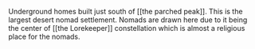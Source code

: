 Underground homes built just south of [[the parched peak]]. This is the largest desert nomad settlement. Nomads are drawn here due to it being the center of [[the Lorekeeper]] constellation which is almost a religious place for the nomads. 